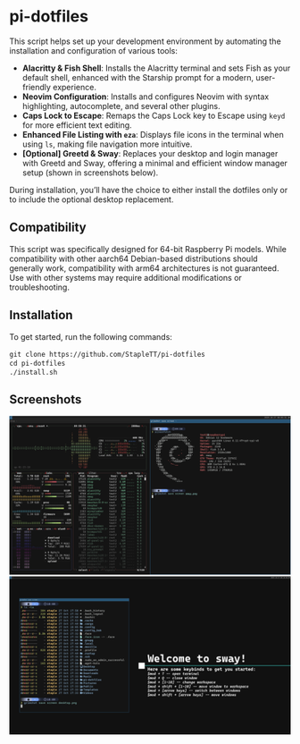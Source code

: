 # pi-dotfiles

This script helps set up your development environment by automating the installation and configuration of various tools:
- **Alacritty & Fish Shell**: Installs the Alacritty terminal and sets Fish as your default shell, enhanced with the Starship prompt for a modern, user-friendly experience.
- **Neovim Configuration**: Installs and configures Neovim with syntax highlighting, autocomplete, and several other plugins.
- **Caps Lock to Escape**: Remaps the Caps Lock key to Escape using `keyd` for more efficient text editing.
- **Enhanced File Listing with `eza`**: Displays file icons in the terminal when using `ls`, making file navigation more intuitive.
- **[Optional] Greetd & Sway**: Replaces your desktop and login manager with Greetd and Sway, offering a minimal and efficient window manager setup (shown in screenshots below).

During installation, you’ll have the choice to either install the dotfiles only or to include the optional desktop replacement.

## Compatibility
This script was specifically designed for 64-bit Raspberry Pi models. While compatibility with other aarch64 Debian-based distributions should generally work, compatibility with arm64 architectures is not guaranteed. Use with other systems may require additional modifications or troubleshooting.

## Installation
To get started, run the following commands:
```
git clone https://github.com/StapleTT/pi-dotfiles
cd pi-dotfiles
./install.sh
```

## Screenshots
![screenshots/sway.png](https://github.com/StapleTT/pi-dotfiles/blob/master/screenshots/sway.png?raw=true "desktop screenshot")
![screemshots/desktop.png](https://github.com/StapleTT/pi-dotfiles/blob/master/screenshots/desktop.png?raw=true "desktop screenshot 2")
